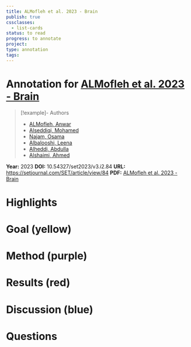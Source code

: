 ```yaml
---
title: ALMofleh et al. 2023 - Brain
publish: true
cssclasses:
  - list-cards
status: to read
progress: to annotate
project:
type: annotation
tags:
---
```

# Annotation for [ALMofleh et al. 2023 - Brain](Papers/References/ALMofleh%20et%20al.%202023%20-%20Brain)

> [!example]- Authors
> - [ALMofleh, Anwar](Papers/People/ALMofleh%20Anwar)
> - [Alseddiqi, Mohamed](Papers/People/Alseddiqi%20Mohamed)
> - [Najam, Osama](Papers/People/Najam%20Osama)
> - [Albalooshi, Leena](Papers/People/Albalooshi%20Leena)
> - [Alheddi, Abdulla](Papers/People/Alheddi%20Abdulla)
> - [Alshaimi, Ahmed](Papers/People/Alshaimi%20Ahmed)

**Year:** 2023
**DOI:** 10.54327/set2023/v3.i2.84
**URL:** https://setjournal.com/SET/article/view/84
**PDF:** [ALMofleh et al. 2023 - Brain](Papers/PDFs/ALMofleh%20et%20al.%202023%20-%20Brain%20Computer%20Interfaces%20The%20Future%20of%20Communication%20Between%20the%20Brain%20and%20the%20External%20World.pdf)

# Highlights


# Goal (yellow)


# Method (purple)


# Results (red)


# Discussion (blue)


# Questions


